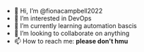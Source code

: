 - 👋 Hi, I’m @fionacampbell2022
- 👀 I’m interested in DevOps
- 🌱 I’m currently learning automation bascis
- 💞️ I’m looking to collaborate on anything 
- 📫 How to reach me: **please don't hmu**

<!---
fionacampbell2022/fionacampbell2022 is a ✨ special ✨ repository because its `README.md` (this file) appears on your GitHub profile.
You can click the Preview link to take a look at your changes.
--->
